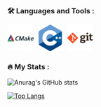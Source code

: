 ### :hammer_and_wrench: Languages and Tools :
<div>
  <img src="https://github.com/devicons/devicon/blob/master/icons/cmake/cmake-original-wordmark.svg" title="CMake" alt="CMake" width="60" height="60"/>&nbsp;
  <img src="https://github.com/devicons/devicon/blob/master/icons/cplusplus/cplusplus-original.svg" title="C++" alt="C++" width="60" height="60"/>&nbsp;
  <img src="https://github.com/devicons/devicon/blob/master/icons/git/git-original-wordmark.svg" title="Git" **alt="Git" width="60" height="60"/>
</div>

### :fire: My Stats :
![Anurag's GitHub stats](https://github-readme-stats.vercel.app/api?username=maximb-dev&theme=transparent&show_icons=true)

[![Top Langs](https://github-readme-stats.vercel.app/api/top-langs/?username=maximb-dev&layout=onedark)](https://github.com/anuraghazra/github-readme-stats)
